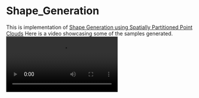 # Shape_Generation
This is implementation of [Shape Generation using Spatially Partitioned Point Clouds](https://arxiv.org/abs/1707.06267)
Here is a video showcasing some of the samples generated.
![](https://github.com/shashank-86/Shape_Generation/blob/main/generated_samples.mp4)
